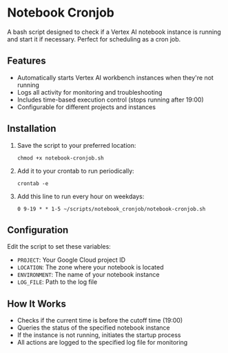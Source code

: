 # Notebook Cronjob

A bash script designed to check if a Vertex AI notebook instance is running and start it if necessary. Perfect for scheduling as a cron job.

## Features

- Automatically starts Vertex AI workbench instances when they're not running
- Logs all activity for monitoring and troubleshooting
- Includes time-based execution control (stops running after 19:00)
- Configurable for different projects and instances

## Installation

1. Save the script to your preferred location:
   ```
   chmod +x notebook-cronjob.sh
   ```

2. Add it to your crontab to run periodically:
   ```
   crontab -e
   ```

3. Add this line to run every hour on weekdays:
   ```
   0 9-19 * * 1-5 ~/scripts/notebook_cronjob/notebook-cronjob.sh
   ```

## Configuration

Edit the script to set these variables:
- `PROJECT`: Your Google Cloud project ID
- `LOCATION`: The zone where your notebook is located
- `ENVIRONMENT`: The name of your notebook instance
- `LOG_FILE`: Path to the log file

## How It Works

- Checks if the current time is before the cutoff time (19:00)
- Queries the status of the specified notebook instance
- If the instance is not running, initiates the startup process
- All actions are logged to the specified log file for monitoring